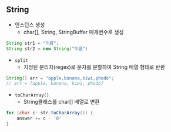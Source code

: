 ## String

- 인스턴스 생성
  - char[], String, StringBuffer 매개변수로 생성
```java
String str1 = "이름";
String str2 = new String("이름")
```  
   

- `split`
  - 지정된 분리자(regex)로 문자를 분할하여 String 배열 형태로 반환
```java
String[] arr = "apple,banana,kiwi,phodo";
// arr = [apple, banana, kiwi, phodo]
```

- `toCharArray()`
  - String클래스를 char[] 배열로 변환
```java
for (char c: str.toCharArray()) {
    answer += c - '0'
}
```